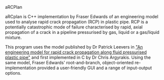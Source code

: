 aRCPlan

aRCplan is C++ implementation by Fraser Edwards of an engineering model used to analyse rapid crack propagation (RCP) in plastic pipe. RCP is a potentially catastrophic mode of failure characterised by rapid, axial propagation of a crack in a pipeline pressurised by gas, liquid or a gas/liquid mixture.

This program uses the model published by Dr Patrick Leevers in ["An engineering model for rapid crack propagation along fluid pressurised plastic pipe"](http://www.sciencedirect.com/science/article/pii/S0013794412003530) and first implemented in C by Dr Chris Argyrakis.  Using the same model, Fraser Edwards' root-and-branch, object-oriented re-implementation provided a user-friendly GUI and a range of input-output options.
